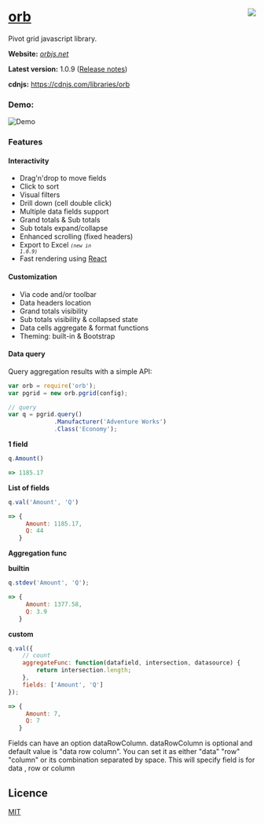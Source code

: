 # [orb](http://orbjs.net/)[<img align="right" src="https://nodei.co/npm/orb.png?compact=true"/>](https://www.npmjs.com/package/orb)
Pivot grid javascript library.

**Website:** *[orbjs.net](http://orbjs.net/)*

**Latest version:** 1.0.9 ([Release notes](http://orbjs.net/downloads.html#rl))

**cdnjs:** https://cdnjs.com/libraries/orb

### Demo:

![Demo](http://i.imgur.com/xWw6n4t.gif)

### Features
#### Interactivity
- Drag'n'drop to move fields
- Click to sort
- Visual filters
- Drill down (cell double click)
- Multiple data fields support
- Grand totals &amp; Sub totals
- Sub totals expand/collapse
- Enhanced scrolling (fixed headers)
- Export to Excel <small>*<code>(new in 1.0.9)</code>*</small>
- Fast rendering using [React](http://facebook.github.io/react/index.html)

#### Customization
- Via code and/or toolbar
- Data headers location 
- Grand totals visibility
- Sub totals visibility &amp; collapsed state 
- Data cells aggregate &amp; format functions 
- Theming: built-in & Bootstrap

#### Data query

Query aggregation results with a simple API:

```javascript
var orb = require('orb');
var pgrid = new orb.pgrid(config);

// query
var q = pgrid.query()
             .Manufacturer('Adventure Works')
             .Class('Economy');
```
**1 field**
```javascript
q.Amount()

=> 1185.17 
```

**List of fields**
```javascript
q.val('Amount', 'Q')

=> {
     Amount: 1185.17,
     Q: 44
   }
```

       
**Aggregation func**

**builtin**
```javascript
q.stdev('Amount', 'Q');

=> {
     Amount: 1377.58,
     Q: 3.9
   }
```
**custom**
```javascript
q.val({
    // count
    aggregateFunc: function(datafield, intersection, datasource) {
        return intersection.length;
    },
    fields: ['Amount', 'Q']
});

=> {
     Amount: 7,
     Q: 7
   }
```

Fields can have an option dataRowColumn. dataRowColumn is optional and default value is "data row column". You can set it as either "data" "row" "column" or its combination separated by space.
This will specify field is for data , row or column


## Licence
[MIT](https://github.com/nnajm/orb/blob/master/LICENSE)
